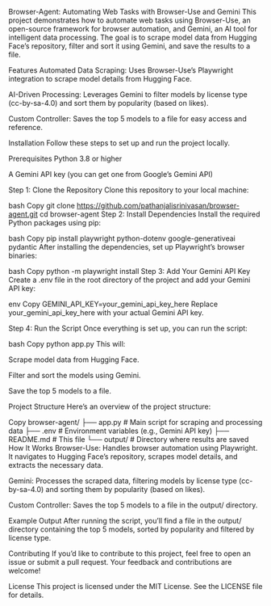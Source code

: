 Browser-Agent: Automating Web Tasks with Browser-Use and Gemini
This project demonstrates how to automate web tasks using Browser-Use, an open-source framework for browser automation, and Gemini, an AI tool for intelligent data processing. The goal is to scrape model data from Hugging Face’s repository, filter and sort it using Gemini, and save the results to a file.

Features
Automated Data Scraping: Uses Browser-Use’s Playwright integration to scrape model details from Hugging Face.

AI-Driven Processing: Leverages Gemini to filter models by license type (cc-by-sa-4.0) and sort them by popularity (based on likes).

Custom Controller: Saves the top 5 models to a file for easy access and reference.

Installation
Follow these steps to set up and run the project locally.

Prerequisites
Python 3.8 or higher

A Gemini API key (you can get one from Google’s Gemini API)

Step 1: Clone the Repository
Clone this repository to your local machine:

bash
Copy
git clone https://github.com/pathanjalisrinivasan/browser-agent.git
cd browser-agent
Step 2: Install Dependencies
Install the required Python packages using pip:

bash
Copy
pip install playwright python-dotenv google-generativeai pydantic
After installing the dependencies, set up Playwright’s browser binaries:

bash
Copy
python -m playwright install
Step 3: Add Your Gemini API Key
Create a .env file in the root directory of the project and add your Gemini API key:

env
Copy
GEMINI_API_KEY=your_gemini_api_key_here
Replace your_gemini_api_key_here with your actual Gemini API key.

Step 4: Run the Script
Once everything is set up, you can run the script:

bash
Copy
python app.py
This will:

Scrape model data from Hugging Face.

Filter and sort the models using Gemini.

Save the top 5 models to a file.

Project Structure
Here’s an overview of the project structure:

Copy
browser-agent/
├── app.py                # Main script for scraping and processing data
├── .env                  # Environment variables (e.g., Gemini API key)
├── README.md             # This file
└── output/               # Directory where results are saved
How It Works
Browser-Use: Handles browser automation using Playwright. It navigates to Hugging Face’s repository, scrapes model details, and extracts the necessary data.

Gemini: Processes the scraped data, filtering models by license type (cc-by-sa-4.0) and sorting them by popularity (based on likes).

Custom Controller: Saves the top 5 models to a file in the output/ directory.

Example Output
After running the script, you’ll find a file in the output/ directory containing the top 5 models, sorted by popularity and filtered by license type.

Contributing
If you’d like to contribute to this project, feel free to open an issue or submit a pull request. Your feedback and contributions are welcome!

License
This project is licensed under the MIT License. See the LICENSE file for details.
